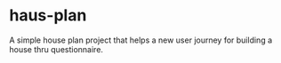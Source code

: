 # haus-plan
A simple house plan project that helps a new user journey for building a house thru questionnaire.
